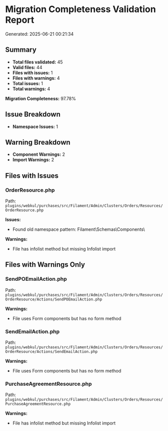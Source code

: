 # Migration Completeness Validation Report

Generated: 2025-06-21 00:21:34

## Summary

- **Total files validated:** 45
- **Valid files:** 44
- **Files with issues:** 1
- **Files with warnings:** 4
- **Total issues:** 1
- **Total warnings:** 4

**Migration Completeness:** 97.78%

## Issue Breakdown

- **Namespace Issues:** 1

## Warning Breakdown

- **Component Warnings:** 2
- **Import Warnings:** 2

## Files with Issues

### OrderResource.php
Path: `plugins/webkul/purchases/src/Filament/Admin/Clusters/Orders/Resources/OrderResource.php`

**Issues:**
- Found old namespace pattern: Filament\Schemas\Components\

**Warnings:**
- File has infolist method but missing Infolist import

## Files with Warnings Only

### SendPOEmailAction.php
Path: `plugins/webkul/purchases/src/Filament/Admin/Clusters/Orders/Resources/OrderResource/Actions/SendPOEmailAction.php`

**Warnings:**
- File uses Form components but has no form method

### SendEmailAction.php
Path: `plugins/webkul/purchases/src/Filament/Admin/Clusters/Orders/Resources/OrderResource/Actions/SendEmailAction.php`

**Warnings:**
- File uses Form components but has no form method

### PurchaseAgreementResource.php
Path: `plugins/webkul/purchases/src/Filament/Admin/Clusters/Orders/Resources/PurchaseAgreementResource.php`

**Warnings:**
- File has infolist method but missing Infolist import

